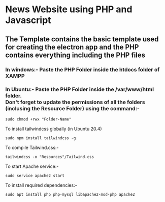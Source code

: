 # News Website using PHP and Javascript

## The Template contains the basic template used for creating the electron app and the PHP contains everything including the PHP files 

### In windows:- Paste the PHP Folder inside the htdocs folder of XAMPP <br>
### In Ubuntu:- Paste the PHP Folder inside the /var/www/html folder. <br> Don't forget to update the permissions of all the folders (inclusing the Resource Folder) using the command:-
    sudo chmod +rwx "Folder-Name" 

To install tailwindcss globally (in Ubuntu 20.4)

    sudo npm install tailwindcss -g
To compile Tailwind.css:-

    tailwindcss -o "Resources"/Tailwind.css
To start Apache service:-

    sudo service apache2 start
To install required dependencies:-

    sudo apt install php php-mysql libapache2-mod-php apache2
